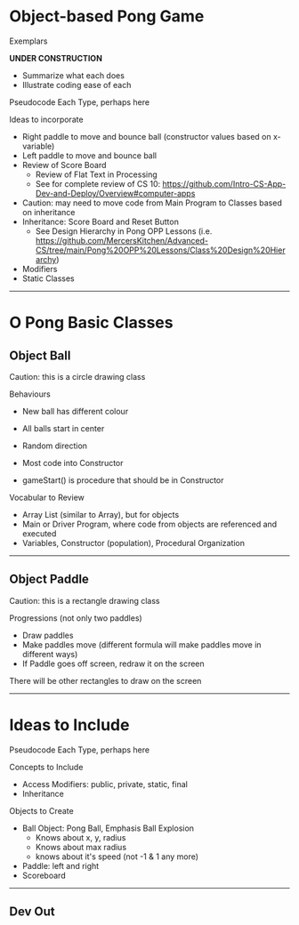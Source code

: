 # Object-based Pong Game
Exemplars

**UNDER CONSTRUCTION**
- Summarize what each does
- Illustrate coding ease of each

Pseudocode Each Type, perhaps here

Ideas to incorporate
- Right paddle to move and bounce ball (constructor values based on x-variable)
- Left paddle to move and bounce ball
- Review of Score Board
  - Review of Flat Text in Processing
  - See for complete review of CS 10: https://github.com/Intro-CS-App-Dev-and-Deploy/Overview#computer-apps
- Caution: may need to move code from Main Program to Classes based on inheritance
- Inheritance: Score Board and Reset Button
  - See Design Hierarchy in Pong OPP Lessons (i.e. https://github.com/MercersKitchen/Advanced-CS/tree/main/Pong%20OPP%20Lessons/Class%20Design%20Hierarchy)
- Modifiers
- Static Classes

---

# O Pong Basic Classes

## Object Ball

Caution: this is a circle drawing class

Behaviours
- New ball has different colour
- All balls start in center
- Random direction

- Most code into Constructor
- gameStart() is procedure that should be in Constructor

Vocabular to Review
- Array List (similar to Array), but for objects
- Main or Driver Program, where code from objects are referenced and executed
- Variables, Constructor (population), Procedural Organization

---

## Object Paddle

Caution: this is a rectangle drawing class

Progressions (not only two paddles)
- Draw paddles
- Make paddles move (different formula will make paddles move in different ways)
- If Paddle goes off screen, redraw it on the screen

There will be other rectangles to draw on the screen

---

# Ideas to Include
Pseudocode Each Type, perhaps here

Concepts to Include
- Access Modifiers: public, private, static, final
- Inheritance

Objects to Create
- Ball Object: Pong Ball, Emphasis Ball Explosion
  - Knows about x, y, radius
  - Knows about max radius
  - knows about it's speed (not -1 & 1 any more)
- Paddle: left and right
- Scoreboard

---

Dev Out
-
